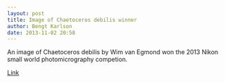 ```yaml
---
layout: post
title: Image of Chaetoceros debilis winner
author: Bengt Karlson
date: 2013-11-02 20:58
---
```


An image of Chaetoceros debilis by Wim van Egmond won the 2013 Nikon small world photomicrography competion.

[Link](http://www.nikonsmallworld.com/galleries/entry/2013-photomicrography-competition/1)